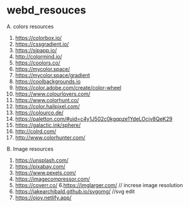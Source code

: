 # webd_resouces

A. colors resources 
1.  https://colorbox.io/
2.  https://cssgradient.io/
3.  https://sipapp.io/
4.  http://colormind.io/
5.  https://coolors.co/
6.  https://mycolor.space/
7.  https://mycolor.space/gradient
8.  https://coolbackgrounds.io 
9.  https://color.adobe.com/create/color-wheel
10. https://www.colourlovers.com/
11. https://www.colorhunt.co/
12. https://color.hailpixel.com/
13. https://colourco.de/
14. https://paletton.com/#uid=c4y1J502c0kgqpze1YdeLOcjv8QeK29
15. https://galactic.ink/sphere/
16. http://colrd.com/
17. http://www.colorhunter.com/

B. Image resources 
1. https://unsplash.com/
2. https://pixabay.com/
3. https://www.pexels.com/
4. https://imagecompressor.com/
5. https://coverr.co/
6.https://imglarger.com/ // increse image resolution
7. https://jakearchibald.github.io/svgomg/  //svg edit
8. https://ojoy.netlify.app/


